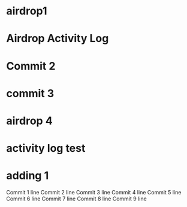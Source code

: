 # airdrop1
# Airdrop Activity Log
# Commit 2
# commit 3
# airdrop 4
# activity log test
# adding 1
Commit 1 line
Commit 2 line
Commit 3 line
Commit 4 line
Commit 5 line
Commit 6 line
Commit 7 line
Commit 8 line
Commit 9 line
